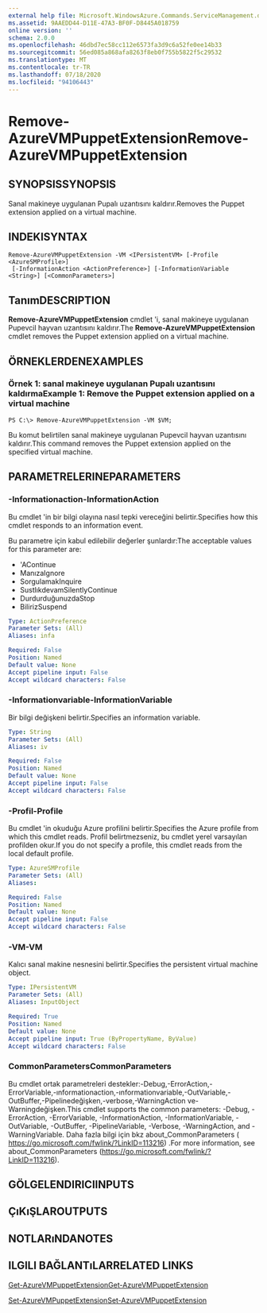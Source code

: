 ```yaml
---
external help file: Microsoft.WindowsAzure.Commands.ServiceManagement.dll-Help.xml
ms.assetid: 9AAEDD44-D11E-47A3-BF0F-D8445A018759
online version: ''
schema: 2.0.0
ms.openlocfilehash: 46dbd7ec58cc112e6573fa3d9c6a52fe0ee14b33
ms.sourcegitcommit: 56ed085a868afa8263f8eb0f755b5822f5c29532
ms.translationtype: MT
ms.contentlocale: tr-TR
ms.lasthandoff: 07/18/2020
ms.locfileid: "94106443"
---
```

# <span data-ttu-id="80c00-101">Remove-AzureVMPuppetExtension</span><span class="sxs-lookup"><span data-stu-id="80c00-101">Remove-AzureVMPuppetExtension</span></span>

## <span data-ttu-id="80c00-102">SYNOPSIS</span><span class="sxs-lookup"><span data-stu-id="80c00-102">SYNOPSIS</span></span>
<span data-ttu-id="80c00-103">Sanal makineye uygulanan Pupalı uzantısını kaldırır.</span><span class="sxs-lookup"><span data-stu-id="80c00-103">Removes the Puppet extension applied on a virtual machine.</span></span>

## <span data-ttu-id="80c00-104">INDEKI</span><span class="sxs-lookup"><span data-stu-id="80c00-104">SYNTAX</span></span>

```
Remove-AzureVMPuppetExtension -VM <IPersistentVM> [-Profile <AzureSMProfile>]
 [-InformationAction <ActionPreference>] [-InformationVariable <String>] [<CommonParameters>]
```

## <span data-ttu-id="80c00-105">Tanım</span><span class="sxs-lookup"><span data-stu-id="80c00-105">DESCRIPTION</span></span>
<span data-ttu-id="80c00-106">**Remove-AzureVMPuppetExtension** cmdlet 'i, sanal makineye uygulanan Pupevcil hayvan uzantısını kaldırır.</span><span class="sxs-lookup"><span data-stu-id="80c00-106">The **Remove-AzureVMPuppetExtension** cmdlet removes the Puppet extension applied on a virtual machine.</span></span>

## <span data-ttu-id="80c00-107">ÖRNEKLERDEN</span><span class="sxs-lookup"><span data-stu-id="80c00-107">EXAMPLES</span></span>

### <span data-ttu-id="80c00-108">Örnek 1: sanal makineye uygulanan Pupalı uzantısını kaldırma</span><span class="sxs-lookup"><span data-stu-id="80c00-108">Example 1: Remove the Puppet extension applied on a virtual machine</span></span>
```
PS C:\> Remove-AzureVMPuppetExtension -VM $VM;
```

<span data-ttu-id="80c00-109">Bu komut belirtilen sanal makineye uygulanan Pupevcil hayvan uzantısını kaldırır.</span><span class="sxs-lookup"><span data-stu-id="80c00-109">This command removes the Puppet extension applied on the specified virtual machine.</span></span>

## <span data-ttu-id="80c00-110">PARAMETRELERINE</span><span class="sxs-lookup"><span data-stu-id="80c00-110">PARAMETERS</span></span>

### <span data-ttu-id="80c00-111">-Informationaction</span><span class="sxs-lookup"><span data-stu-id="80c00-111">-InformationAction</span></span>
<span data-ttu-id="80c00-112">Bu cmdlet 'in bir bilgi olayına nasıl tepki vereceğini belirtir.</span><span class="sxs-lookup"><span data-stu-id="80c00-112">Specifies how this cmdlet responds to an information event.</span></span>

<span data-ttu-id="80c00-113">Bu parametre için kabul edilebilir değerler şunlardır:</span><span class="sxs-lookup"><span data-stu-id="80c00-113">The acceptable values for this parameter are:</span></span>

- <span data-ttu-id="80c00-114">'A</span><span class="sxs-lookup"><span data-stu-id="80c00-114">Continue</span></span>
- <span data-ttu-id="80c00-115">Manıza</span><span class="sxs-lookup"><span data-stu-id="80c00-115">Ignore</span></span>
- <span data-ttu-id="80c00-116">Sorgulamak</span><span class="sxs-lookup"><span data-stu-id="80c00-116">Inquire</span></span>
- <span data-ttu-id="80c00-117">Sustlıkdevam</span><span class="sxs-lookup"><span data-stu-id="80c00-117">SilentlyContinue</span></span>
- <span data-ttu-id="80c00-118">Durdurduğunuzda</span><span class="sxs-lookup"><span data-stu-id="80c00-118">Stop</span></span>
- <span data-ttu-id="80c00-119">Biliriz</span><span class="sxs-lookup"><span data-stu-id="80c00-119">Suspend</span></span>

```yaml
Type: ActionPreference
Parameter Sets: (All)
Aliases: infa

Required: False
Position: Named
Default value: None
Accept pipeline input: False
Accept wildcard characters: False
```

### <span data-ttu-id="80c00-120">-Informationvariable</span><span class="sxs-lookup"><span data-stu-id="80c00-120">-InformationVariable</span></span>
<span data-ttu-id="80c00-121">Bir bilgi değişkeni belirtir.</span><span class="sxs-lookup"><span data-stu-id="80c00-121">Specifies an information variable.</span></span>

```yaml
Type: String
Parameter Sets: (All)
Aliases: iv

Required: False
Position: Named
Default value: None
Accept pipeline input: False
Accept wildcard characters: False
```

### <span data-ttu-id="80c00-122">-Profil</span><span class="sxs-lookup"><span data-stu-id="80c00-122">-Profile</span></span>
<span data-ttu-id="80c00-123">Bu cmdlet 'in okuduğu Azure profilini belirtir.</span><span class="sxs-lookup"><span data-stu-id="80c00-123">Specifies the Azure profile from which this cmdlet reads.</span></span>
<span data-ttu-id="80c00-124">Profil belirtmezseniz, bu cmdlet yerel varsayılan profilden okur.</span><span class="sxs-lookup"><span data-stu-id="80c00-124">If you do not specify a profile, this cmdlet reads from the local default profile.</span></span>

```yaml
Type: AzureSMProfile
Parameter Sets: (All)
Aliases: 

Required: False
Position: Named
Default value: None
Accept pipeline input: False
Accept wildcard characters: False
```

### <span data-ttu-id="80c00-125">-VM</span><span class="sxs-lookup"><span data-stu-id="80c00-125">-VM</span></span>
<span data-ttu-id="80c00-126">Kalıcı sanal makine nesnesini belirtir.</span><span class="sxs-lookup"><span data-stu-id="80c00-126">Specifies the persistent virtual machine object.</span></span>

```yaml
Type: IPersistentVM
Parameter Sets: (All)
Aliases: InputObject

Required: True
Position: Named
Default value: None
Accept pipeline input: True (ByPropertyName, ByValue)
Accept wildcard characters: False
```

### <span data-ttu-id="80c00-127">CommonParameters</span><span class="sxs-lookup"><span data-stu-id="80c00-127">CommonParameters</span></span>
<span data-ttu-id="80c00-128">Bu cmdlet ortak parametreleri destekler:-Debug,-ErrorAction,-ErrorVariable,-ınformationaction,-ınformationvariable,-OutVariable,-OutBuffer,-Pipelinedeğişken,-verbose,-WarningAction ve-Warningdeğişken.</span><span class="sxs-lookup"><span data-stu-id="80c00-128">This cmdlet supports the common parameters: -Debug, -ErrorAction, -ErrorVariable, -InformationAction, -InformationVariable, -OutVariable, -OutBuffer, -PipelineVariable, -Verbose, -WarningAction, and -WarningVariable.</span></span> <span data-ttu-id="80c00-129">Daha fazla bilgi için bkz about_CommonParameters ( https://go.microsoft.com/fwlink/?LinkID=113216) .</span><span class="sxs-lookup"><span data-stu-id="80c00-129">For more information, see about_CommonParameters (https://go.microsoft.com/fwlink/?LinkID=113216).</span></span>

## <span data-ttu-id="80c00-130">GÖLGELENDIRICI</span><span class="sxs-lookup"><span data-stu-id="80c00-130">INPUTS</span></span>

## <span data-ttu-id="80c00-131">ÇıKıŞLAR</span><span class="sxs-lookup"><span data-stu-id="80c00-131">OUTPUTS</span></span>

## <span data-ttu-id="80c00-132">NOTLARıNDA</span><span class="sxs-lookup"><span data-stu-id="80c00-132">NOTES</span></span>

## <span data-ttu-id="80c00-133">ILGILI BAĞLANTıLAR</span><span class="sxs-lookup"><span data-stu-id="80c00-133">RELATED LINKS</span></span>

[<span data-ttu-id="80c00-134">Get-AzureVMPuppetExtension</span><span class="sxs-lookup"><span data-stu-id="80c00-134">Get-AzureVMPuppetExtension</span></span>](./Get-AzureVMPuppetExtension.md)

[<span data-ttu-id="80c00-135">Set-AzureVMPuppetExtension</span><span class="sxs-lookup"><span data-stu-id="80c00-135">Set-AzureVMPuppetExtension</span></span>](./Set-AzureVMPuppetExtension.md)


